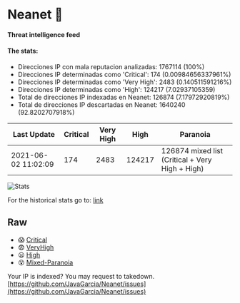 # Neanet :hocho:
#### Threat intelligence feed
#### The stats:

- Direcciones IP con mala reputacion analizadas: 1767114 (100%)
- Direcciones IP determinadas como 'Critical':  174 (0.00984656337961%)
- Direcciones IP determinadas como 'Very High':  2483 (0.140511591216%)
- Direcciones IP determinadas como 'High':  124217 (7.02937105359)
- Total de direcciones IP indexadas en Neanet:  126874 (7.17972920819%)
- Total de direcciones IP descartadas en Neanet:  1640240 (92.8202707918%)

| Last Update | Critical | Very High | High | Paranoia |
| --- | --- | --- | --- | --- |
| 2021-06-02 11:02:09 | 174 | 2483 | 124217 | 126874 mixed list (Critical + Very High + High)|

![Stats](https://docs.google.com/spreadsheets/d/e/2PACX-1vSnaNMIXVabIpDJjufMlzH7poXnshF3mgd8Is1g9ytUEzVsP5my4Trn8f-xkoLLQ38xpL3HtmUexLo6/pubchart?oid=501124687&format=image)

For the historical stats go to: [link](/stats.csv)
## Raw
- :scream: [Critical](https://raw.githubusercontent.com/JavaGarcia/Neanet/master/blacklists/neanet_critical.txt)
- :fearful: [VeryHigh](https://raw.githubusercontent.com/JavaGarcia/Neanet/master/blacklists/neanet_veryHigh.txtt)
- :frowning: [High](https://raw.githubusercontent.com/JavaGarcia/Neanet/master/blacklists/neanet_high.txt)
- :dizzy_face: [Mixed-Paranoia](https://raw.githubusercontent.com/JavaGarcia/Neanet/master/blacklists/neanet_all.txt)


Your IP is indexed? You may request to takedown. [https://github.com/JavaGarcia/Neanet/issues](https://github.com/JavaGarcia/Neanet/issues)
































































































































































































































































































































































































































































































































































































































































































































































































































































































































































































































































































































































































































































































































































































































































































































































































































































































































































































































































































































































































































































































































































































































































































































































































































































































































































































































































































































































































































































































































































































































































































































































































































































































































































































































































































































































































































































































































































































































































































































































































































































































































































































































































































































































































































































































































































































































































































































































































































































































































































































































































































































































































































































































































































































































































































































































































































































































































































































































































































































































































































































































































































































































































































































































































































































































































































































































































































































































































































































































































































